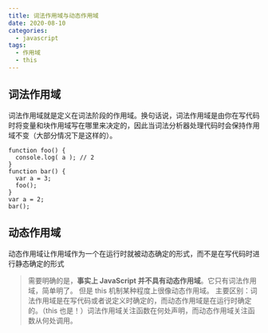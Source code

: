 ```yaml
---
title: 词法作用域与动态作用域
date: 2020-08-10
categories: 
  - javascript
tags: 
  - 作用域
  - this
---
```


## 词法作用域

词法作用域就是定义在词法阶段的作用域。换句话说，词法作用域是由你在写代码时将变量和块作用域写在哪里来决定的，因此当词法分析器处理代码时会保持作用域不变（大部分情况下是这样的）。

```
function foo() {
  console.log( a ); // 2
} 
function bar() {
  var a = 3;
  foo(); 
} 
var a = 2; 
bar();

```

## 动态作用域

动态作用域让作用域作为一个在运行时就被动态确定的形式，而不是在写代码时进行静态确定的形式
> 需要明确的是，**事实上 JavaScript 并不具有动态作用域**。它只有词法作用域，简单明了。 但是 this 机制某种程度上很像动态作用域。
> 主要区别：词法作用域是在写代码或者说定义时确定的，而动态作用域是在运行时确定的。（this 也是！）词法作用域关注函数在何处声明，而动态作用域关注函数从何处调用。
